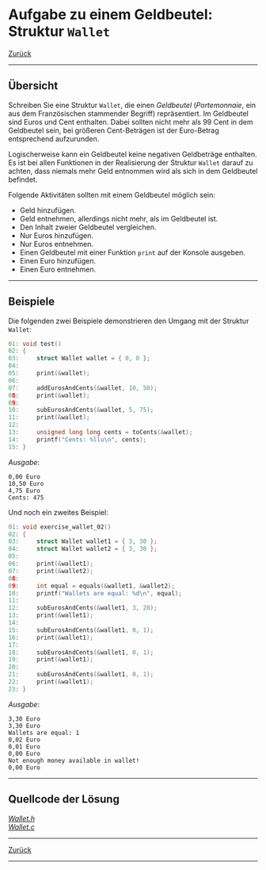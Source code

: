 # Aufgabe zu einem Geldbeutel: Struktur `Wallet`


[Zurück](./../Exercises.md)

---

## Übersicht

Schreiben Sie eine Struktur `Wallet`, die einen *Geldbeutel* (*Portemonnaie*, ein aus dem Französischen stammender Begriff)
repräsentiert.
Im Geldbeutel sind Euros und Cent enthalten.
Dabei sollten nicht mehr als 99 Cent in dem Geldbeutel sein,
bei größeren Cent-Beträgen ist der Euro-Betrag entsprechend aufzurunden.

Logischerweise kann ein Geldbeutel keine negativen Geldbeträge enthalten.
Es ist bei allen Funktionen in der Realisierung der Struktur `Wallet` darauf zu achten,
dass niemals mehr Geld entnommen wird als sich in dem Geldbeutel befindet.

Folgende Aktivitäten sollten mit einem Geldbeutel möglich sein:

  * Geld hinzufügen.
  * Geld entnehmen, allerdings nicht mehr, als im Geldbeutel ist.
  * Den Inhalt zweier Geldbeutel vergleichen.
  * Nur Euros hinzufügen.
  * Nur Euros entnehmen.
  * Einen Geldbeutel mit einer Funktion `print` auf der Konsole ausgeben.
  * Einen Euro hinzufügen.
  * Einen Euro entnehmen.

---

## Beispiele

Die folgenden zwei Beispiele demonstrieren den Umgang mit der Struktur `Wallet`:

```c
01: void test()
02: {
03:     struct Wallet wallet = { 0, 0 };
04: 
05:     print(&wallet);
06: 
07:     addEurosAndCents(&wallet, 10, 50);
08:     print(&wallet);
09: 
10:     subEurosAndCents(&wallet, 5, 75);
11:     print(&wallet);
12: 
13:     unsigned long long cents = toCents(&wallet);
14:     printf("Cents: %llu\n", cents);
15: }
```

*Ausgabe*:


```
0,00 Euro
10,50 Euro
4,75 Euro
Cents: 475
```

Und noch ein zweites Beispiel:

```c
01: void exercise_wallet_02()
02: {
03:     struct Wallet wallet1 = { 3, 30 };
04:     struct Wallet wallet2 = { 3, 30 };
05: 
06:     print(&wallet1);
07:     print(&wallet2);
08: 
09:     int equal = equals(&wallet1, &wallet2);
10:     printf("Wallets are equal: %d\n", equal);
11: 
12:     subEurosAndCents(&wallet1, 3, 28);
13:     print(&wallet1);
14: 
15:     subEurosAndCents(&wallet1, 0, 1);
16:     print(&wallet1);
17: 
18:     subEurosAndCents(&wallet1, 0, 1);
19:     print(&wallet1);
20: 
21:     subEurosAndCents(&wallet1, 0, 1);
22:     print(&wallet1);
23: }
```

*Ausgabe*:


```
3,30 Euro
3,30 Euro
Wallets are equal: 1
0,02 Euro
0,01 Euro
0,00 Euro
Not enough money available in wallet!
0,00 Euro
```

---

## Quellcode der Lösung

[*Wallet.h*](./Wallet.h)<br />
[*Wallet.c*](./Wallet.c)

---

[Zurück](./../Exercises.md)

---

